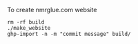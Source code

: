 To create nmrglue.com website

```
rm -rf build
./make_website
ghp-import -n -m "commit message" build/
```
